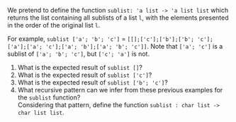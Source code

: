 We pretend to define the function `sublist: 'a list -> 'a list list` which returns the list containing all sublists of a list `l`, with the elements presented in the order of the original list `l`.

For example, `sublist ['a'; 'b'; 'c']` = `[[];['c'];['b'];['b'; 'c'];['a'];['a'; 'c'];['a'; 'b'];['a'; 'b'; 'c']]`. Note that `['a'; 'c']` is a sublist of `['a'; 'b'; 'c']`, but `['c'; 'a']` is not.

1. What is the expected result of `sublist []`?
2. What is the expected result of `sublist ['c']`?
3. What is the expected result of `sublist ['b'; 'c']`?
4. What recursive pattern can we infer from these previous examples for the `sublist` function?<br>
Considering that pattern, define the function `sublist : char list -> char list list`.